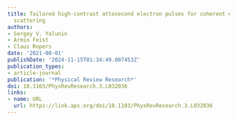 ```yaml
---
title: Tailored high-contrast attosecond electron pulses for coherent excitation and
  scattering
authors:
- Sergey V. Yalunin
- Armin Feist
- Claus Ropers
date: '2021-08-01'
publishDate: '2024-11-15T01:34:49.007453Z'
publication_types:
- article-journal
publication: '*Physical Review Research*'
doi: 10.1103/PhysRevResearch.3.L032036
links:
- name: URL
  url: https://link.aps.org/doi/10.1103/PhysRevResearch.3.L032036
---
```

